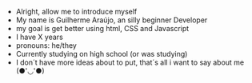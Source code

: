 - Alright, allow me to introduce myself
- My name is Guilherme Araújo, an silly beginner Developer
- my goal is get better using html, CSS and Javascript
- I have X years
- pronouns: he/they
- Currently studying on high school (or was studying)
- I don´t have more ideas about to put, that´s all i want to say about me (●'◡'●)
